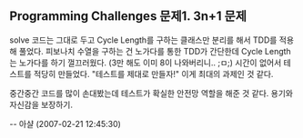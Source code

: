 Programming Challenges 문제1. 3n+1 문제
---------------------------------------

solve 코드는 그대로 두고 Cycle Length를 구하는 클래스만 분리를 해서 TDD를 적용해 풀었다. 피보나치 수열을 구하는 건 노가다를 통한 TDD가 간단한데 Cycle Length는 노가다를 하기 껄끄러웠다. (3만 해도 이미 8이 나와버리니.. ;ㅁ;) 시간이 없어서 테스트를 적당히 만들었다. "테스트를 제대로 만들자!" 이게 최대의 과제인 것 같다.

중간중간 코드를 많이 손대봤는데 테스트가 확실한 안전망 역할을 해준 것 같다. 용기와 자신감을 보장하기.

-- 아샬 (2007-02-21 12:45:30)
